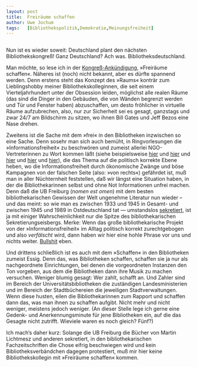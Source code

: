 ```yaml
---
layout:	post
title:	Freiräume schaffen
author:	Uwe Jochum
tags:   [Bibliothekspolitik,Demokratie,Meinungsfreiheit]
---
```


<img src="http://vg07.met.vgwort.de/na/15d48b718fc845238f79700ace0022db" width="1" height="1" alt="">	

Nun ist es wieder soweit: Deutschland plant den nächsten
Bibliothekskongreß! Ganz Deutschland? Ach
was. Bibliotheksdeutschland. 

Man möchte, so lese ich in der
[Kongreß-Ankündigung](https://www.bid-kongress-leipzig.de/),
»Freiräume schaffen«. Näheres ist (noch) nicht bekannt, aber es
dürfte spannend werden.  Denn erstens steht das Konzept des
»Raums« konträr zum Lieblingshobby meiner Bibliothekskolleginnen,
die seit einem Vierteljahrhundert unter der Obsession leiden,
möglichst alle realen Räume (das sind die Dinger in den Gebäuden,
die von Wänden begrenzt werden und Tür und Fenster haben)
abzuschaffen, um desto fröhlicher in virtuelle Räume
aufzubrechen, also, nur zur Sicherheit sei es gesagt, ganzstags
und zwar 24/7 am Bildschirm zu sitzen, wo ihnen Bill Gates und
Jeff Bezos eine Nase drehen.

Zweitens ist die Sache mit dem »frei« in den Bibliotheken
inzwischen so eine Sache. Denn sosehr man sich auch bemüht, in
Ringvorlesungen die »Informationsfreiheit« zu beschwören und
zumeist allerlei NGO-Vertreterinnen zu Wort kommen läßt (siehe
beispielsweise
[hier](https://www.inetbib.de/listenarchiv/msg68754.html) und
[hier](https://www.inetbib.de/listenarchiv/msg68734.html) und
[hier](https://www.inetbib.de/listenarchiv/msg68699.html) und
[hier](https://www.inetbib.de/listenarchiv/msg68663.html) und
[hier](https://www.inetbib.de/listenarchiv/msg68645.html)), die
das Thema auf die politisch korrekte Ebene heben, wo die
Informationsfreiheit durch ökonomische Zwänge und böse Kampagnen
von der falschen Seite (also: »von rechts«) gefährdet ist, muß
man in aller Nüchternheit feststellen, daß wir längst eine
Situation haben, in der die Bibliothekarinnen selbst und ohne Not
Informationen unfrei machen. Denn daß die UB Freiburg (*nomen est
omen*) mit dem besten bibliothekarischen Gewissen der Welt
ungenehme Literatur nun wieder – und das meint: so wie man es
zwischen 1933 und 1945 in Gesamt- und zwischen 1945 und 1989 in
Ostdeutschland tat — umstandslos
[sekretiert](https://uwejochum.github.io/5artikel/2021/04/25/betreutes-lesen-freiburg/),
ist ja mit einiger Wahrscheinlichkeit nur die Spitze des
bibliothekarischen Sekretierungseisbergs. Merke: Wenn das große
bibliothekarische Projekt von der »Informationsfreiheit« im
Alltag politisch korrekt zurechtgebogen und also *verfälscht*
wird, dann haben wir hier eine hohle Phrase vor uns und nichts
weiter. [Bullshit](https://uwejochum.github.io/5artikel/2021/03/31/eiffe-meff/)
eben.

Und drittens schließlich ist es auch mit dem »Schaffen« in den
Bibliotheken zumeist Essig. Denn das, was Bibliotheken schaffen,
schaffen sie ja nur als nachgeordnete Einrichtungen, bei denen
die vorgeordneten Instanzen den Ton vorgeben, aus dem die
Bibliotheken dann ihre Musik zu machen versuchen. Weniger blumig
gesagt: Wer zahlt, schafft an. Und Zahler sind im Bereich der
Universitätsbibliotheken die zuständigen Landesministerien und im
Bereich der Stadtbüchereien die jeweiligen
Stadtverwaltungen. Wenn diese husten, eilen die Bibliothekarinnen
zum Rapport und schaffen dann das, was man ihnen zu schaffen
aufgibt. Nicht mehr und nicht weniger, meistens jedoch
weniger. (An dieser Stelle lege ich gerne eine Gedenk- und
Anerkennungsminute für jene Bibliotheken ein, auf die das Gesagte
nicht zutrifft. Wieviele waren es noch gleich? Fünf?)

Ich mach’s daher kurz: Solange die UB Freiburg die Bücher von
Martin Lichtmesz und anderen sekretiert, in den
bibliothekarischen Fachzeitschriften die Chose eifrig beschwiegen
wird und kein Bibliotheksverbändchen dagegen protestiert, muß mir
hier keine Bibliothekskollegin mit »Freiräume schaffen« kommen.

